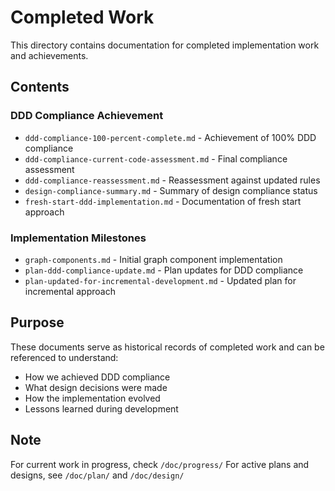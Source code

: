 # Completed Work

This directory contains documentation for completed implementation work and achievements.

## Contents

### DDD Compliance Achievement
- `ddd-compliance-100-percent-complete.md` - Achievement of 100% DDD compliance
- `ddd-compliance-current-code-assessment.md` - Final compliance assessment
- `ddd-compliance-reassessment.md` - Reassessment against updated rules
- `design-compliance-summary.md` - Summary of design compliance status
- `fresh-start-ddd-implementation.md` - Documentation of fresh start approach

### Implementation Milestones
- `graph-components.md` - Initial graph component implementation
- `plan-ddd-compliance-update.md` - Plan updates for DDD compliance
- `plan-updated-for-incremental-development.md` - Updated plan for incremental approach

## Purpose

These documents serve as historical records of completed work and can be referenced to understand:
- How we achieved DDD compliance
- What design decisions were made
- How the implementation evolved
- Lessons learned during development

## Note

For current work in progress, check `/doc/progress/`
For active plans and designs, see `/doc/plan/` and `/doc/design/`
